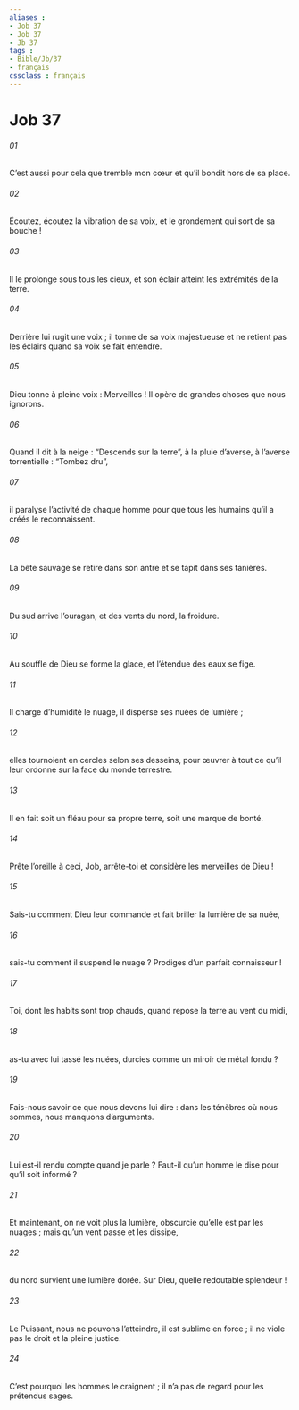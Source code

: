 ```yaml
---
aliases : 
- Job 37
- Job 37
- Jb 37
tags : 
- Bible/Jb/37
- français
cssclass : français
---
```


# Job 37

###### 01
C’est aussi pour cela que tremble mon cœur
et qu’il bondit hors de sa place.
###### 02
Écoutez, écoutez la vibration de sa voix,
et le grondement qui sort de sa bouche !
###### 03
Il le prolonge sous tous les cieux,
et son éclair atteint les extrémités de la terre.
###### 04
Derrière lui rugit une voix ;
il tonne de sa voix majestueuse
et ne retient pas les éclairs
quand sa voix se fait entendre.
###### 05
Dieu tonne à pleine voix : Merveilles !
Il opère de grandes choses que nous ignorons.
###### 06
Quand il dit à la neige : “Descends sur la terre”,
à la pluie d’averse, à l’averse torrentielle : “Tombez dru”,
###### 07
il paralyse l’activité de chaque homme
pour que tous les humains qu’il a créés le reconnaissent.
###### 08
La bête sauvage se retire dans son antre
et se tapit dans ses tanières.
###### 09
Du sud arrive l’ouragan,
et des vents du nord, la froidure.
###### 10
Au souffle de Dieu se forme la glace,
et l’étendue des eaux se fige.
###### 11
Il charge d’humidité le nuage,
il disperse ses nuées de lumière ;
###### 12
elles tournoient en cercles selon ses desseins,
pour œuvrer à tout ce qu’il leur ordonne
sur la face du monde terrestre.
###### 13
Il en fait soit un fléau pour sa propre terre,
soit une marque de bonté.
###### 14
Prête l’oreille à ceci, Job,
arrête-toi et considère les merveilles de Dieu !
###### 15
Sais-tu comment Dieu leur commande
et fait briller la lumière de sa nuée,
###### 16
sais-tu comment il suspend le nuage ?
Prodiges d’un parfait connaisseur !
###### 17
Toi, dont les habits sont trop chauds,
quand repose la terre au vent du midi,
###### 18
as-tu avec lui tassé les nuées,
durcies comme un miroir de métal fondu ?
###### 19
Fais-nous savoir ce que nous devons lui dire :
dans les ténèbres où nous sommes, nous manquons d’arguments.
###### 20
Lui est-il rendu compte quand je parle ?
Faut-il qu’un homme le dise pour qu’il soit informé ?
###### 21
Et maintenant, on ne voit plus la lumière,
obscurcie qu’elle est par les nuages ;
mais qu’un vent passe et les dissipe,
###### 22
du nord survient une lumière dorée.
Sur Dieu, quelle redoutable splendeur !
###### 23
Le Puissant, nous ne pouvons l’atteindre,
il est sublime en force ;
il ne viole pas le droit et la pleine justice.
###### 24
C’est pourquoi les hommes le craignent ;
il n’a pas de regard pour les prétendus sages.
